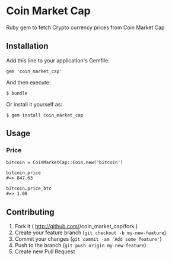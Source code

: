 # Coin Market Cap

Ruby gem to fetch Crypto currency prices from Coin Market Cap

## Installation

Add this line to your application's Gemfile:

    gem 'coin_market_cap'

And then execute:

    $ bundle

Or install it yourself as:

    $ gem install coin_market_cap

## Usage

### Price

	bitcoin = CoinMarketCap::Coin.new('bitcoin')

	bitcoin.price
	#=> 847.63

	bitcoin.price_btc
	#=> 1.00

## Contributing

1. Fork it ( http://github.com/<my-github-username>/coin_market_cap/fork )
2. Create your feature branch (`git checkout -b my-new-feature`)
3. Commit your changes (`git commit -am 'Add some feature'`)
4. Push to the branch (`git push origin my-new-feature`)
5. Create new Pull Request
